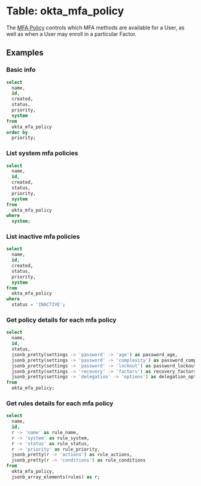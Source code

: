 # Table: okta_mfa_policy

The [MFA Policy](https://developer.okta.com/docs/reference/api/policy/#multifactor-mfa-enrollment-policy) controls which MFA methods are 
available for a User, as well as when a User may enroll in a particular Factor.

## Examples

### Basic info

```sql
select
  name,
  id,
  created,
  status,
  priority,
  system
from
  okta_mfa_policy
order by
  priority;
```

### List system mfa policies

```sql
select
  name,
  id,
  created,
  status,
  priority,
  system
from
  okta_mfa_policy
where
  system;
```

### List inactive mfa policies

```sql
select
  name,
  id,
  created,
  status,
  priority,
  system
from
  okta_mfa_policy
where
  status = 'INACTIVE';
```

### Get policy details for each mfa policy

```sql
select
  name,
  id,
  status,
  jsonb_pretty(settings -> 'password' -> 'age') as password_age,
  jsonb_pretty(settings -> 'password' -> 'complexity') as password_complexity,
  jsonb_pretty(settings -> 'password' -> 'lockout') as password_lockout,
  jsonb_pretty(settings -> 'recovery' -> 'factors') as recovery_factors,
  jsonb_pretty(settings -> 'delegation' -> 'options') as delegation_options
from
  okta_mfa_policy;
```

### Get rules details for each mfa policy

```sql
select
  name,
  id,
  r -> 'name' as rule_name,
  r -> 'system' as rule_system,
  r -> 'status' as rule_status,
  r -> 'priority' as rule_priority,
  jsonb_pretty(r -> 'actions') as rule_actions,
  jsonb_pretty(r -> 'conditions') as rule_conditions
from
  okta_mfa_policy,
  jsonb_array_elements(rules) as r;
```
